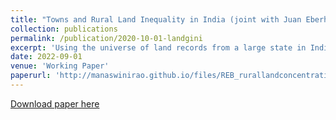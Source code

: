 ```yaml
---
title: "Towns and Rural Land Inequality in India (joint with Juan Eberhard and Prashant Bharadwaj)"
collection: publications
permalink: /publication/2020-10-01-landgini
excerpt: 'Using the universe of land records from a large state in India, we document three empirical facts on rural land holding inequality at the village-level: 1) inequality is higher close to urban areas and decreases with distance, 2) this is due to fewer medium-sized farms (i.e. more small and large farms near urban areas), and 3) the distance to urban area-land holding inequality relationship depends on the size of the urban area - larger the urban area, greater the inequality close to such towns. A simple model where individual farmers face financial frictions, a U-shaped agriculture production function linking land size and farm productivity, and a significant urban opportunity cost of farm production, explains these patterns. While medium-sized farmers exit agriculture and large farmers consolidate, financial and land market frictions are key factors behind the preponderance of small farms even near towns.'
date: 2022-09-01
venue: 'Working Paper'
paperurl: 'http://manaswinirao.github.io/files/REB_rurallandconcentration.pdf'
---
```


<span style="color:blue">[Download paper here](http://manaswinirao.github.io/files/REB_rurallandconcentration.pdf)</span>
